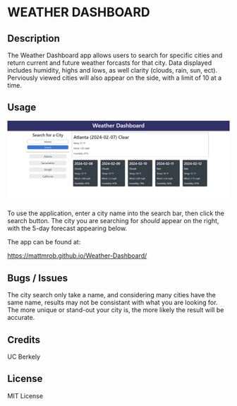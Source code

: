 # WEATHER DASHBOARD

## Description

The Weather Dashboard app allows users to search for specific cities and return current and future weather forcasts for that city. Data displayed includes humidity, highs and lows, as well clarity (clouds, rain, sun, ect). Perviously viewed cities will also appear on the side, with a limit of 10 at a time.

## Usage

![image](assets/img/wdash.png)

To use the application, enter a city name into the search bar, then click the search button. The city you are searching for *should* appear on the right, with the 5-day forecast appearing below.

The app can be found at:

https://mattmrob.github.io/Weather-Dashboard/

## Bugs / Issues

The city search only take a name, and considering many cities have the same name, results may not be consistant with what you are looking for. The more unique or stand-out your city is, the more likely the result will be accurate.

## Credits

UC Berkely

## License

MIT License